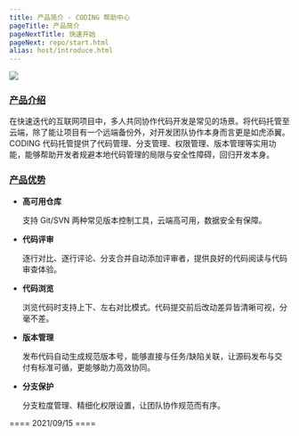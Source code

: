 ```yaml
---
title: 产品简介 - CODING 帮助中心
pageTitle: 产品简介
pageNextTitle: 快速开始
pageNext: repo/start.html
alias: host/introduce.html
---
```


![](https://help-assets.codehub.cn/enterprise/20210508154245.png)

### [产品介绍](#intro)

在快速迭代的互联网项目中，多人共同协作代码开发是常见的场景。将代码托管至云端，除了能让项目有一个远端备份外，对开发团队协作本身而言更是如虎添翼。CODING 代码托管提供了代码管理、分支管理、权限管理、版本管理等实用功能，能够帮助开发者规避本地代码管理的局限与安全性障碍，回归开发本身。

### [产品优势](#advantages)

-   **高可用仓库**

    支持 Git/SVN 两种常见版本控制工具，云端高可用，数据安全有保障。

-   **代码评审**

    逐行对比、逐行评论、分支合并自动添加评审者，提供良好的代码阅读与代码审查体验。

-   **代码浏览**

    浏览代码时支持上下、左右对比模式。代码提交前后改动差异皆清晰可视，分毫不差。

-   **版本管理**

    发布代码自动生成规范版本号，能够直接与任务/缺陷关联，让源码发布与交付有标准可循，更能够助力高效协同。

-   **分支保护**

    分支粒度管理、精细化权限设置，让团队协作规范而有序。

==== 2021/09/15 ====
